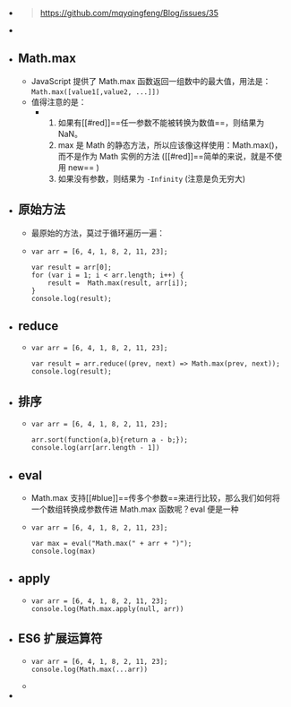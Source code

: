 - > https://github.com/mqyqingfeng/Blog/issues/35
-
- ## Math.max
	- JavaScript 提供了 Math.max 函数返回一组数中的最大值，用法是：`Math.max([value1[,value2, ...]])`
	- 值得注意的是：
		- 1. 如果有[[#red]]==任一参数不能被转换为数值==，则结果为 NaN。
		  2. max 是 Math 的静态方法，所以应该像这样使用：Math.max()，而不是作为 Math 实例的方法 ([[#red]]==简单的来说，就是不使用 new== )
		  3. 如果没有参数，则结果为 `-Infinity` (注意是负无穷大)
- ## 原始方法
	- 最原始的方法，莫过于循环遍历一遍：
	- ```
	  var arr = [6, 4, 1, 8, 2, 11, 23];
	  
	  var result = arr[0];
	  for (var i = 1; i < arr.length; i++) {
	      result =  Math.max(result, arr[i]);
	  }
	  console.log(result);
	  ```
- ## reduce
	- ```
	  var arr = [6, 4, 1, 8, 2, 11, 23];
	  
	  var result = arr.reduce((prev, next) => Math.max(prev, next));
	  console.log(result);
	  ```
- ## 排序
	- ```
	  var arr = [6, 4, 1, 8, 2, 11, 23];
	  
	  arr.sort(function(a,b){return a - b;});
	  console.log(arr[arr.length - 1])
	  ```
- ## eval
	- Math.max 支持[[#blue]]==传多个参数==来进行比较，那么我们如何将一个数组转换成参数传进 Math.max 函数呢？eval 便是一种
	- ```
	  var arr = [6, 4, 1, 8, 2, 11, 23];
	  
	  var max = eval("Math.max(" + arr + ")");
	  console.log(max)
	  ```
- ## apply
	- ```
	  var arr = [6, 4, 1, 8, 2, 11, 23];
	  console.log(Math.max.apply(null, arr))
	  ```
- ## ES6 扩展运算符
	- ```
	  var arr = [6, 4, 1, 8, 2, 11, 23];
	  console.log(Math.max(...arr))
	  ```
	-
-